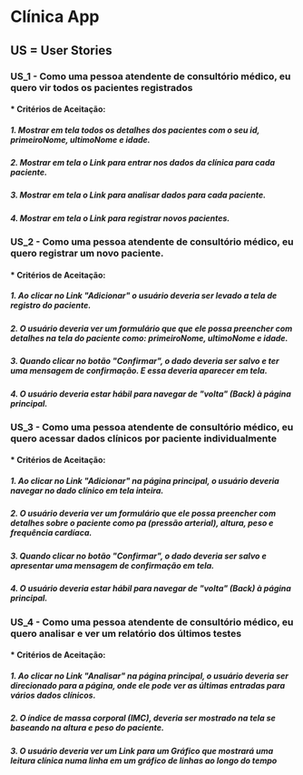 # Clínica App
## US = User Stories
### US_1 - Como uma pessoa atendente de consultório médico, eu quero vir todos os pacientes registrados
#### * Critérios de Aceitação:
##### 1. Mostrar em tela todos os detalhes dos pacientes com o seu id, primeiroNome, ultimoNome e idade.
##### 2. Mostrar em tela o Link para entrar nos dados da clínica para cada paciente.
##### 3. Mostrar em tela o Link para analisar dados para cada paciente.
##### 4. Mostrar em tela o Link para registrar novos pacientes.
### US_2 - Como uma pessoa atendente de consultório médico, eu quero registrar um novo paciente.
#### * Critérios de Aceitação:
##### 1. Ao clicar no Link "Adicionar" o usuário deveria ser levado a tela de registro do paciente.
##### 2. O usuário deveria ver um formulário que que ele possa preencher com detalhes na tela do paciente como: primeiroNome, ultimoNome e idade.
##### 3. Quando clicar no botão "Confirmar", o dado deveria ser salvo e ter uma mensagem de confirmação. E essa deveria aparecer em tela.
##### 4. O usuário deveria estar hábil para navegar de "volta" (Back) à página principal.
### US_3 - Como uma pessoa atendente de consultório médico, eu quero acessar dados clínicos por paciente individualmente
#### * Critérios de Aceitação:
##### 1. Ao clicar no Link "Adicionar" na página principal, o usuário deveria navegar no dado clínico em tela inteira.
##### 2. O usuário deveria ver um formulário que ele possa preencher com detalhes sobre o paciente como pa (pressão arterial), altura, peso e frequência cardíaca.
##### 3. Quando clicar no botão "Confirmar", o dado deveria ser salvo e apresentar uma mensagem de confirmação em tela.
##### 4. O usuário deveria estar hábil para navegar de "volta" (Back) à página principal.
### US_4 - Como uma pessoa atendente de consultório médico, eu quero analisar e ver um relatório dos últimos testes
#### * Critérios de Aceitação:
##### 1. Ao clicar no Link "Analisar" na página principal, o usuário deveria ser direcionado para a página, onde ele pode ver as últimas entradas para vários dados clínicos.
##### 2. O índice de massa corporal (IMC), deveria ser mostrado na tela se baseando na altura e peso do paciente.
##### 3. O usuário deveria ver um Link para um Gráfico que mostrará uma leitura clínica numa linha em um gráfico de linhas ao longo do tempo